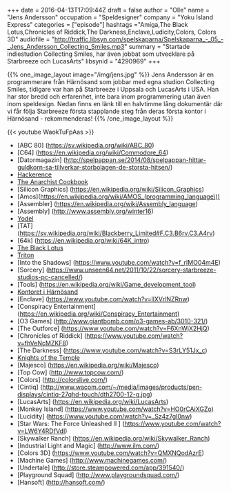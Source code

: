 +++
date = 2016-04-13T17:09:44Z
draft = false
author = "Olle"
name = "Jens Andersson"
occupation = "Speldesigner"
company = "Yoku Island Express"
categories = ["episode"]
hashtags ="Amiga,The Black Lotus,Chronicles of Riddick,The Darkness,Enclave,Ludicity,Colors, Colors 3D"
audiofile = "http://traffic.libsyn.com/spelskaparna/Spelskaparna_-_05_-_Jens_Andersson_Collecting_Smiles.mp3"
summary = "Startade indiestudion Collecting Smiles, har även jobbat som utvecklare på Starbreeze och LucasArts"
libsynid = "4290969"
+++

{{% one_image_layout image="/img/jens.jpg" %}}
Jens Andersson är en programmerare från Härnösand som jobbar med egna studion Collecting Smiles, tidigare var han på Starbreeze i Uppsala och LucasArts i USA. Han har stor bredd och erfarenhet, inte bara inom programmering utan även inom speldesign. Nedan finns en länk till en halvtimme lång dokumentär där vi får följa Starbreeze första stapplande steg från deras första kontor i Härnösand - rekommenderas! 
{{% /one_image_layout %}}

<div style="margin-top: 1em; margin-bottom: 1em;">
{{< youtube WaokTuFpAas >}}
</div>

* [ABC 80] (https://sv.wikipedia.org/wiki/ABC_80)
* [C64] (https://en.wikipedia.org/wiki/Commodore_64)
* [Datormagazin] (http://spelpappan.se/2014/08/spelpappan-hittar-guldkorn-sa-tillverkar-storbolagen-de-storsta-hitsen/)
* [Hackerence](https://www.hackerence.com/)
* [The Anarchist Cookbook](https://en.wikipedia.org/wiki/The_Anarchist_Cookbook)
* [Silicon Graphics] (https://en.wikipedia.org/wiki/Silicon_Graphics)
* [Amos](https://en.wikipedia.org/wiki/AMOS_(programming_language\))
* [Assembler] (https://en.wikipedia.org/wiki/Assembly_language)
* [Assembly] (http://www.assembly.org/winter16)
* [Yodel](http://www.pouet.net/groups.php?which=380)
* [TAT] (https://sv.wikipedia.org/wiki/Blackberry_Limited#F.C3.B6rv.C3.A4rv)
* [64k] (https://en.wikipedia.org/wiki/64K_intro)
* [The Black Lotus](http://www.pouet.net/groups.php?which=1)
* [Triton](http://www.pouet.net/groups.php?which=161)
* [Into the Shadows] (https://www.youtube.com/watch?v=f_rIMO04m4E)
* [Sorcery] (https://www.unseen64.net/2011/10/22/sorcery-starbreeze-studios-pc-cancelled/)
* [Tools] (https://en.wikipedia.org/wiki/Game_development_tool)
* [Kontoret i Härnösand](https://www.youtube.com/watch?v=XXb_V1lSv7o)
* [Enclave] (https://www.youtube.com/watch?v=llXVrlNZRnw)
* [Conspiracy Entertainment] (https://en.wikipedia.org/wiki/Conspiracy_Entertainment)
* [O3 Games] (http://www.giantbomb.com/o3-games-ab/3010-321/)
* [The Outforce] (https://www.youtube.com/watch?v=F6XnWjX2HjQ)
* [Chronicles of Riddick] (https://www.youtube.com/watch?v=fhVeNcMZKF8)
* [The Darkness] (https://www.youtube.com/watch?v=S3rLY51Jx_c)
* [Knights of the Temple](https://en.wikipedia.org/wiki/Knights_of_the_Temple:_Infernal_Crusade)
* [Majesco] (https://en.wikipedia.org/wiki/Majesco)
* [Top Cow] (http://www.topcow.com/)
* [Colors] (http://colorslive.com/)
* [Cintiq] (http://www.wacom.com/~/media/images/products/pen-displays/cintiq-27qhd-touch/dth2700-12-g.jpg)
* [LucasArts] (https://en.wikipedia.org/wiki/LucasArts)
* [Monkey Island] (https://www.youtube.com/watch?v=HO0rCAiXGZo)
* [Lucidity] (https://www.youtube.com/watch?v=_Sz4z7gI0nw)
* [Star Wars: The Force Unleashed II ] (https://www.youtube.com/watch?v=LW6Y4RDfVdI)
* [Skywalker Ranch] (https://en.wikipedia.org/wiki/Skywalker_Ranch)
* [Industrial Light and Magic] (http://www.ilm.com/)
* [Colors 3D] (https://www.youtube.com/watch?v=QMXNQodAzrE)
* [Machine Games] (http://www.machinegames.com/)
* [Undertale] (http://store.steampowered.com/app/391540/)
* [Playground Squad] (http://www.playgroundsquad.com/)
* [Hansoft] (http://hansoft.com/)

